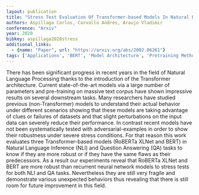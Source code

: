 ```yaml
---
layout: publication
title: "Stress Test Evaluation Of Transformer-based Models In Natural Language Understanding Tasks"
authors: Aspillaga Carlos, Carvallo Andrés, Araujo Vladimir
conference: "Arxiv"
year: 2020
bibkey: aspillaga2020stress
additional_links:
  - {name: "Paper", url: "https://arxiv.org/abs/2002.06261"}
tags: ['Applications', 'BERT', 'Model Architecture', 'Pretraining Methods', 'RAG', 'Security', 'Training Techniques', 'Transformer']
---
```

There has been significant progress in recent years in the field of Natural Language Processing thanks to the introduction of the Transformer architecture. Current state-of-the-art models via a large number of parameters and pre-training on massive text corpus have shown impressive results on several downstream tasks. Many researchers have studied previous (non-Transformer) models to understand their actual behavior under different scenarios showing that these models are taking advantage of clues or failures of datasets and that slight perturbations on the input data can severely reduce their performance. In contrast recent models have not been systematically tested with adversarial-examples in order to show their robustness under severe stress conditions. For that reason this work evaluates three Transformer-based models (RoBERTa XLNet and BERT) in Natural Language Inference (NLI) and Question Answering (QA) tasks to know if they are more robust or if they have the same flaws as their predecessors. As a result our experiments reveal that RoBERTa XLNet and BERT are more robust than recurrent neural network models to stress tests for both NLI and QA tasks. Nevertheless they are still very fragile and demonstrate various unexpected behaviors thus revealing that there is still room for future improvement in this field.
